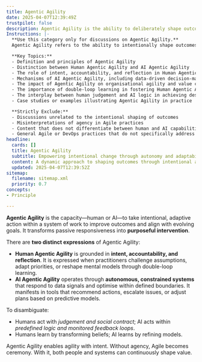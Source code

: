 ```yaml
---
title: Agentic Agility
date: 2025-04-07T12:39:49Z
trustpilot: false
description: Agentic Agility is the ability to deliberately shape outcomes through autonomy, adaptability, and alignment with value. It applies to both human practitioners and AI systems operating within socio-technical environments.
Instructions: |-
  **Use this category only for discussions on Agentic Agility.**  
  Agentic Agility refers to the ability to intentionally shape outcomes through autonomy, adaptability, and alignment with value, applicable to both human practitioners and AI systems within socio-technical environments. This category focuses on the transformative capacity of individuals and systems to engage purposefully in their work, moving beyond mere responsiveness to proactive intervention.

  **Key Topics:**
  - Definition and principles of Agentic Agility
  - Distinction between Human Agentic Agility and AI Agentic Agility
  - The role of intent, accountability, and reflection in Human Agentic Agility
  - Mechanisms of AI Agentic Agility, including data-driven decision-making and predictive modelling
  - The impact of Agentic Agility on organisational agility and value creation
  - The importance of double-loop learning in fostering Human Agentic Agility
  - The interplay between human judgement and AI logic in achieving desired outcomes
  - Case studies or examples illustrating Agentic Agility in practice

  **Strictly Exclude:**
  - Discussions unrelated to the intentional shaping of outcomes
  - Misinterpretations of agency in Agile practices
  - Content that does not differentiate between human and AI capabilities in the context of agility
  - General Agile or DevOps practices that do not specifically address the concept of agency and intentionality
headline:
  cards: []
  title: Agentic Agility
  subtitle: Empowering intentional change through autonomy and adaptability in dynamic work environments.
  content: A dynamic approach to shaping outcomes through intentional actions and adaptability within complex work systems. It encompasses practices that enhance individual and organisational effectiveness, focusing on continuous learning, prioritisation, and responsive decision-making. Relevant topics include systems thinking, feedback loops, and the interplay between human judgement and automated processes.
  updated: 2025-04-07T12:39:52Z
sitemap:
  filename: sitemap.xml
  priority: 0.7
concepts:
- Principle

---
```

**Agentic Agility** is the capacity—human or AI—to take intentional, adaptive action within a system of work to improve outcomes and align with evolving goals. It transforms passive responsiveness into **purposeful intervention**.

There are **two distinct expressions** of Agentic Agility:

- **Human Agentic Agility** is grounded in **intent, accountability, and reflection**. It is expressed when practitioners challenge assumptions, adapt priorities, or reshape mental models through double-loop learning.
- **AI Agentic Agility** operates through **autonomous, constrained systems** that respond to data signals and optimise within defined boundaries. It manifests in tools that recommend actions, escalate issues, or adjust plans based on predictive models.

To disambiguate:

- Humans act with _judgement and social contract_; AI acts within _predefined logic and monitored feedback loops_.
- Humans learn by transforming beliefs; AI learns by refining models.

Agentic Agility enables agility with intent. Without agency, Agile becomes ceremony. With it, both people and systems can continuously shape value.
